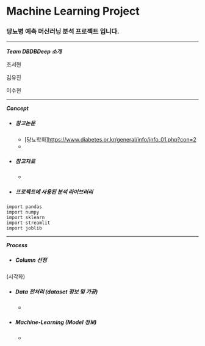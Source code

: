# Machine Learning Project
### 당뇨병 예측 머신러닝 분석 프로젝트 입니다.
---

___Team DBDBDeep 소개___

조서현

김유진

이수현

---

___Concept___

- ##### 참고논문
  - [당뇨학회]<https://www.diabetes.or.kr/general/info/info_01.php?con=2>
  - 
- ##### 참고자료
  - 
- ##### 프로젝트에 사용된 분석 라이브러리
```
import pandas
import numpy
import sklearn
import streamlit
import joblib
```

--- 

___Process___

- ##### Column 선정

(시각화)

- ##### Data 전처리 (dataset 정보 및 가공)
  - 
- ##### Machine-Learning (Model 정보)
  - 




